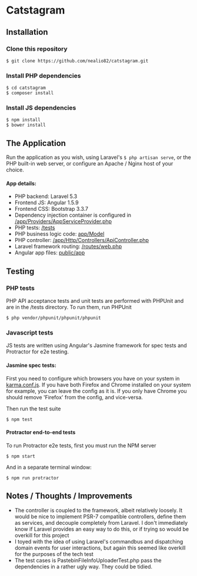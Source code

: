 # Catstagram

## Installation

### Clone this repository
    $ git clone https://github.com/nealio82/catstagram.git

### Install PHP dependencies
    $ cd catstagram
    $ composer install
    
### Install JS dependencies
    $ npm install
    $ bower install
    
## The Application

Run the application as you wish, using Laravel's ```$ php artisan serve```, or the PHP built-in web server, or configure an Apache / Nginx host of your choice.

#### App details:
- PHP backend: Laravel 5.3
- Frontend JS: Angular 1.5.9
- Frontend CSS: Bootstrap 3.3.7
- Dependency injection container is configured in [/app/Providers/AppServiceProvider.php](/app/Providers/AppServiceProvider.php)
- PHP tests: [/tests](/tests)
- PHP business logic code: [app/Model](app/Model)
- PHP controller: [/app/Http/Controllers/ApiController.php](/app/Http/Controllers/ApiController.php)
- Laravel framework routing: [/routes/web.php](/routes/web.php)
- Angular app files: [public/app](public/app)


## Testing

### PHP tests

PHP API acceptance tests and unit tests are performed with PHPUnit and are in the /tests directory. To run them, run PHPUnit

    $ php vendor/phpunit/phpunit/phpunit
    

### Javascript tests

JS tests are written using Angular's Jasmine framework for spec tests and Protractor for e2e testing.

#### Jasmine spec tests:

First you need to configure which browsers you have on your system in [karma.conf.js](karma.conf.js). If you have both Firefox and Chrome installed on your system for example, you can leave the config as it is. If you only have Chrome you should remove 'Firefox' from the config, and vice-versa.
  
Then run the test suite

    $ npm test
    
#### Protractor end-to-end tests
    
To run Protractor e2e tests, first you must run the NPM server

    $ npm start
    
And in a separate terminal window:

    $ npm run protractor
    
## Notes / Thoughts / Improvements

- The controller is coupled to the framework, albeit relatively loosely. It would be nice to implement PSR-7 compatible controllers, define them as services, and decouple completely from Laravel. I don't immediately know if Laravel provides an easy way to do this, or if trying so would be overkill for this project
- I toyed with the idea of using Laravel's commandbus and dispatching domain events for user interactions, but again this seemed like overkill for the purposes of the tech test
- The test cases is PastebinFileInfoUploaderTest.php pass the dependencies in a rather ugly way. They could be tidied. 